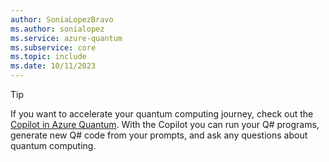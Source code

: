 ```yaml
---
author: SoniaLopezBravo
ms.author: sonialopez
ms.service: azure-quantum
ms.subservice: core
ms.topic: include
ms.date: 10/11/2023
---
```


> [!TIP]
> If you want to accelerate your quantum computing journey, check out the [Copilot in Azure Quantum](https://quantum.microsoft.com/en-us/experience/quantum-coding). With the Copilot you can run your Q# programs, generate new Q# code from your prompts, and ask any questions about quantum computing.